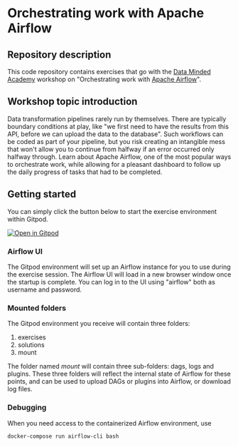 # Orchestrating work with Apache Airflow

## Repository description

This code repository contains exercises that go with the [Data Minded
Academy](https://www.dataminded.academy/) workshop on "Orchestrating work with
[Apache Airflow](https://airflow.apache.org/)".

## Workshop topic introduction

Data transformation pipelines rarely run by themselves. There are typically
boundary conditions at play, like "we first need to have the results from this
API, before we can upload the data to the database". Such workflows can be
coded as part of your pipeline, but you risk creating an intangible mess that
won't allow you to continue from halfway if an error occurred only halfway
through. Learn about Apache Airflow, one of the most popular ways to
orchestrate work, while allowing for a pleasant dashboard to follow up the
daily progress of tasks that had to be completed.


## Getting started

You can simply click the button below to start the exercise environment within
Gitpod.

[![Open in Gitpod](
    https://gitpod.io/button/open-in-gitpod.svg
)](https://gitpod.io/#https://github.com/oliverw1/dmacademy-apache-airflow)

### Airflow UI

The Gitpod environment will set up an Airflow instance for you to use during the
exercise session. The Airflow UI will load in a new browser window once the
startup is complete. You can log in to the UI using "airflow" both as username
and password.

### Mounted folders

The Gitpod environment you receive will contain three folders:

1. exercises
2. solutions
3. mount

The folder named *mount* will contain three sub-folders: dags, logs and plugins.
These three folders will reflect the internal state of Airflow for these points,
and can be used to upload DAGs or plugins into Airflow, or download log files.

### Debugging

When you need access to the containerized Airflow environment, use 

```shell
docker-compose run airflow-cli bash
```
